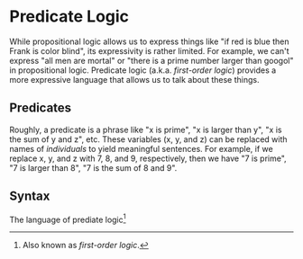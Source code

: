 # Predicate Logic

While propositional logic allows us to express things like "if red is blue then Frank is color blind", its expressivity is rather limited.
For example, we can't express "all men are mortal" or "there is a prime number larger than googol" in propositional logic.
Predicate logic (a.k.a. *first-order logic*) provides a more expressive language that allows us to talk about these things.

## Predicates

Roughly, a predicate is a phrase like "x is prime", "x is larger than y", "x is the sum of y and z", etc.
These variables (x, y, and z) can be replaced with names of *individuals* to yield meaningful sentences.
For example, if we replace x, y, and z with 7, 8, and 9, respectively, then we have "7 is prime", "7 is larger than 8", "7 is the sum of 8 and 9".

## Syntax

The language of prediate logic[^1]

[^1]: Also known as *first-order logic*.
